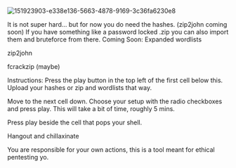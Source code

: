 ![151923903-e338e136-5663-4878-9169-3c36fa6230e8](https://user-images.githubusercontent.com/50429213/158281918-be477e92-61ea-4ae0-bc38-9105ac6a9f33.jpg)

It is not super hard... but for now you do need the hashes. (zip2john coming soon)
If you have something like a password locked .zip you can also import them and bruteforce from there.
Coming Soon:
Expanded wordlists

zip2john

fcrackzip (maybe)

Instructions:
Press the play button in the top left of the first cell below this. Upload your hashes or zip and wordlists that way.

Move to the next cell down. Choose your setup with the radio checkboxes and press play. This will take a bit of time, roughly 5 mins.

Press play beside the cell that pops your shell.

Hangout and chillaxinate

You are responsible for your own actions, this is a tool meant for ethical pentesting yo.
